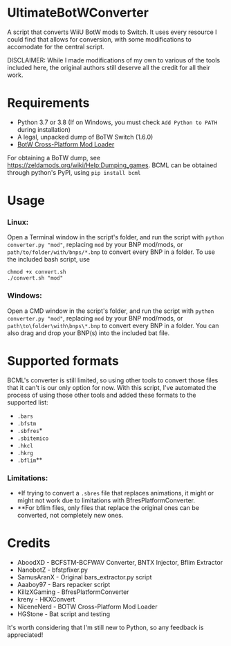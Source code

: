# UltimateBotWConverter
A script that converts WiiU BotW mods to Switch. It uses every resource I could find that allows for conversion, with some modifications to accomodate for the central script. 

DISCLAIMER: While I made modifications of my own to various of the tools included here, the original authors still deserve all the credit for all their work.

# Requirements
- Python 3.7 or 3.8 (If on Windows, you must check `Add Python to PATH` during installation)
- A legal, unpacked dump of BoTW Switch (1.6.0)
- [BotW Cross-Platform Mod Loader](https://github.com/NiceneNerd/BCML)

For obtaining a BoTW dump, see https://zeldamods.org/wiki/Help:Dumping_games. BCML can be obtained through python's PyPI, using `pip install bcml`

# Usage
### Linux:
Open a Terminal window in the script's folder, and run the script with `python converter.py "mod"`, replacing `mod` by your BNP mod/mods, or `path/to/folder/with/bnps/*.bnp` to convert every BNP in a folder.
To use the included bash script, use 
```
chmod +x convert.sh
./convert.sh "mod"
```
### Windows:
Open a CMD window in the script's folder, and run the script with `python converter.py "mod"`, replacing `mod` by your BNP mod/mods, or `path\to\folder\with\bnps\*.bnp` to convert every BNP in a folder. You can also drag and drop your BNP(s) into the included bat file.

# Supported formats
BCML's converter is still limited, so using other tools to convert those files that it can't is our only option for now. With this script, I've automated the process of using those other tools and added these formats to the supported list:
- `.bars`
- `.bfstm`
- `.sbfres`*
- `.sbitemico`
- `.hkcl`
- `.hkrg`
- `.bflim`**

### Limitations:
- \*If trying to convert a `.sbres` file that replaces animations, it might or might not work due to limitations with BfresPlatformConverter.
- \*\*For bflim files, only files that replace the original ones can be converted, not completely new ones.


# Credits 
- AboodXD - BCFSTM-BCFWAV Converter, BNTX Injector, Bflim Extractor
- NanobotZ - bfstpfixer.py
- SamusAranX - Original bars_extractor.py script
- Aaaboy97 - Bars repacker script
- KillzXGaming - BfresPlatformConverter
- kreny - HKXConvert
- NiceneNerd - BOTW Cross-Platform Mod Loader
- HGStone - Bat script and testing

It's worth considering that I'm still new to Python, so any feedback is appreciated!
